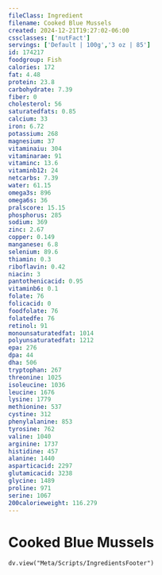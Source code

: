 ```yaml
---
fileClass: Ingredient
filename: Cooked Blue Mussels
created: 2024-12-21T19:27:02-06:00
cssclasses: ['nutFact']
servings: ['Default | 100g','3 oz | 85']
id: 174217
foodgroup: Fish
calories: 172
fat: 4.48
protein: 23.8
carbohydrate: 7.39
fiber: 0
cholesterol: 56
saturatedfats: 0.85
calcium: 33
iron: 6.72
potassium: 268
magnesium: 37
vitaminaiu: 304
vitaminarae: 91
vitaminc: 13.6
vitaminb12: 24
netcarbs: 7.39
water: 61.15
omega3s: 896
omega6s: 36
pralscore: 15.15
phosphorus: 285
sodium: 369
zinc: 2.67
copper: 0.149
manganese: 6.8
selenium: 89.6
thiamin: 0.3
riboflavin: 0.42
niacin: 3
pantothenicacid: 0.95
vitaminb6: 0.1
folate: 76
folicacid: 0
foodfolate: 76
folatedfe: 76
retinol: 91
monounsaturatedfat: 1014
polyunsaturatedfat: 1212
epa: 276
dpa: 44
dha: 506
tryptophan: 267
threonine: 1025
isoleucine: 1036
leucine: 1676
lysine: 1779
methionine: 537
cystine: 312
phenylalanine: 853
tyrosine: 762
valine: 1040
arginine: 1737
histidine: 457
alanine: 1440
asparticacid: 2297
glutamicacid: 3238
glycine: 1489
proline: 971
serine: 1067
200calorieweight: 116.279
---
```


# Cooked Blue Mussels

```dataviewjs
dv.view("Meta/Scripts/IngredientsFooter")
```